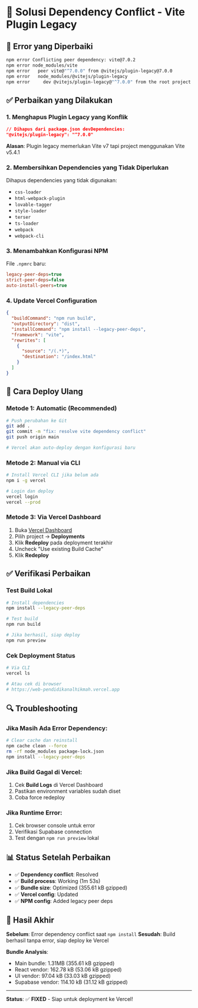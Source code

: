 # 🔧 Solusi Dependency Conflict - Vite Plugin Legacy

## 🚨 Error yang Diperbaiki

```bash
npm error Conflicting peer dependency: vite@7.0.2
npm error node_modules/vite
npm error   peer vite@"^7.0.0" from @vitejs/plugin-legacy@7.0.0
npm error   node_modules/@vitejs/plugin-legacy
npm error     dev @vitejs/plugin-legacy@"^7.0.0" from the root project
```

## ✅ Perbaikan yang Dilakukan

### 1. **Menghapus Plugin Legacy yang Konflik**
```json
// Dihapus dari package.json devDependencies:
"@vitejs/plugin-legacy": "^7.0.0"
```

**Alasan**: Plugin legacy memerlukan Vite v7 tapi project menggunakan Vite v5.4.1

### 2. **Membersihkan Dependencies yang Tidak Diperlukan**
Dihapus dependencies yang tidak digunakan:
- `css-loader`
- `html-webpack-plugin` 
- `lovable-tagger`
- `style-loader`
- `terser`
- `ts-loader`
- `webpack`
- `webpack-cli`

### 3. **Menambahkan Konfigurasi NPM**
File `.npmrc` baru:
```ini
legacy-peer-deps=true
strict-peer-deps=false
auto-install-peers=true
```

### 4. **Update Vercel Configuration**
```json
{
  "buildCommand": "npm run build",
  "outputDirectory": "dist",
  "installCommand": "npm install --legacy-peer-deps",
  "framework": "vite",
  "rewrites": [
    {
      "source": "/(.*)",
      "destination": "/index.html"
    }
  ]
}
```

## 🚀 Cara Deploy Ulang

### **Metode 1: Automatic (Recommended)**
```bash
# Push perubahan ke Git
git add .
git commit -m "fix: resolve vite dependency conflict"
git push origin main

# Vercel akan auto-deploy dengan konfigurasi baru
```

### **Metode 2: Manual via CLI**
```bash
# Install Vercel CLI jika belum ada
npm i -g vercel

# Login dan deploy
vercel login
vercel --prod
```

### **Metode 3: Via Vercel Dashboard**
1. Buka [Vercel Dashboard](https://vercel.com/dashboard)
2. Pilih project → **Deployments**
3. Klik **Redeploy** pada deployment terakhir
4. Uncheck "Use existing Build Cache"
5. Klik **Redeploy**

## ✅ Verifikasi Perbaikan

### **Test Build Lokal**
```bash
# Install dependencies
npm install --legacy-peer-deps

# Test build
npm run build

# Jika berhasil, siap deploy
npm run preview
```

### **Cek Deployment Status**
```bash
# Via CLI
vercel ls

# Atau cek di browser
# https://web-pendidikanalhikmah.vercel.app
```

## 🔍 Troubleshooting

### **Jika Masih Ada Error Dependency:**
```bash
# Clear cache dan reinstall
npm cache clean --force
rm -rf node_modules package-lock.json
npm install --legacy-peer-deps
```

### **Jika Build Gagal di Vercel:**
1. Cek **Build Logs** di Vercel Dashboard
2. Pastikan environment variables sudah diset
3. Coba force redeploy

### **Jika Runtime Error:**
1. Cek browser console untuk error
2. Verifikasi Supabase connection
3. Test dengan `npm run preview` lokal

## 📊 Status Setelah Perbaikan

- ✅ **Dependency conflict**: Resolved
- ✅ **Build process**: Working (1m 53s)
- ✅ **Bundle size**: Optimized (355.61 kB gzipped)
- ✅ **Vercel config**: Updated
- ✅ **NPM config**: Added legacy peer deps

## 🎯 Hasil Akhir

**Sebelum**: Error dependency conflict saat `npm install`
**Sesudah**: Build berhasil tanpa error, siap deploy ke Vercel

**Bundle Analysis**:
- Main bundle: 1.31MB (355.61 kB gzipped)
- React vendor: 162.78 kB (53.06 kB gzipped)
- UI vendor: 97.04 kB (33.03 kB gzipped)
- Supabase vendor: 114.10 kB (31.12 kB gzipped)

---

**Status**: ✅ **FIXED** - Siap untuk deployment ke Vercel!